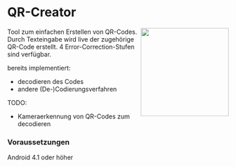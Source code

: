 # QR-Creator
<img src="https://i.ibb.co/y87kpKd/Screenshot-2020-08-12-12-45-11-813-schaubeck-eike-qrcreator.jpg" width="200" align="right">
Tool zum einfachen Erstellen von QR-Codes.
Durch Texteingabe wird live der zugehörige QR-Code erstellt.
4 Error-Correction-Stufen sind verfügbar.

bereits implementiert:
- decodieren des Codes
- andere (De-)Codierungsverfahren

TODO:
- Kameraerkennung von QR-Codes zum decodieren

### Voraussetzungen

Android 4.1 oder höher